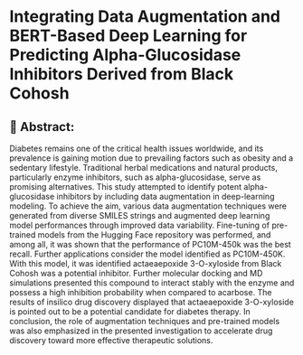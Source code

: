 # Integrating Data Augmentation and BERT-Based Deep Learning for Predicting Alpha-Glucosidase Inhibitors Derived from Black Cohosh

## 🧪 Abstract:
Diabetes remains one of the critical health issues worldwide, and its prevalence is gaining motion due to prevailing factors such as obesity and a sedentary lifestyle. Traditional herbal medications and natural products, particularly enzyme inhibitors, such as alpha-glucosidase, serve as promising alternatives. This study attempted to identify potent alpha-glucosidase inhibitors by including data augmentation in deep-learning modeling. To achieve the aim, various data augmentation techniques were generated from diverse SMILES strings and augmented deep learning model performances through improved data variability. Fine-tuning of pre-trained models from the Hugging Face repository was performed, and among all, it was shown that the performance of PC10M-450k was the best recall. Further applications consider the model identified as PC10M-450K. With this model, it was identified actaeaepoxide 3-O-xyloside from Black Cohosh was a potential inhibitor. Further molecular docking and MD simulations presented this compound to interact stably with the enzyme and possess a high inhibition probability when compared to acarbose. The results of insilico drug discovery displayed that actaeaepoxide 3-O-xyloside is pointed out to be a potential candidate for diabetes therapy. In conclusion, the role of augmentation techniques and pre-trained models was also emphasized in the presented investigation to accelerate drug discovery toward more effective therapeutic solutions.
